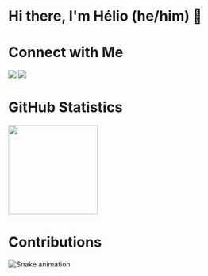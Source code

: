 # Hi there, I'm Hélio (he/him) 👋
# Connect with Me
<a href = "mailto:helio.msj@outlook.com"><img src="https://img.shields.io/badge/Microsoft_Outlook-0078D4?style=for-the-badge&logo=microsoft-outlook&logoColor=white" target="_blank"></a>
  <a href="https://www.linkedin.com/in/hélio-mendes-412738205/" target="_blank"><img src="https://img.shields.io/badge/-LinkedIn-%230077B5?style=for-the-badge&logo=linkedin&logoColor=white" target="_blank"></a> 
</div>

# GitHub Statistics
<div>
  <img height="180em" src="https://github-readme-stats.vercel.app/api?username=heliomendesjr&show_icons=true&theme=dark&include_all_commits=true&count_private=true"/>
</div>

# Contributions
  <div>
  
  ![Snake animation](https://github.com/heliomendesjr/heliomendesjr/blob/output/github-contribution-grid-snake.svg)
